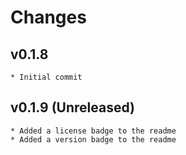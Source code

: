 Changes
=======

v0.1.8
-----
    * Initial commit

v0.1.9 (Unreleased)
-----
    * Added a license badge to the readme
    * Added a version badge to the readme